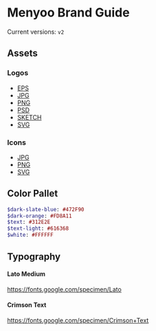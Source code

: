 # Menyoo Brand Guide

Current versions: `v2`

## Assets

### Logos

- [EPS](/assets/v2/logo/eps)
- [JPG](/assets/v2/logo/jpg)
- [PNG](/assets/v2/logo/png)
- [PSD](/assets/v2/logo/psd)
- [SKETCH](/assets/v2/logo/sketch)
- [SVG](/assets/v2/logo/svg)

### Icons

- [JPG](/assets/v2/icons/jpg)
- [PNG](/assets/v2/icons/png)
- [SVG](/assets/v2/icons/svg)

## Color Pallet

```sass
$dark-slate-blue: #472F90
$dark-orange: #FD8A11
$text: #312E2E
$text-light: #616368
$white: #FFFFFF
```

## Typography

#### Lato Medium
https://fonts.google.com/specimen/Lato

#### Crimson Text
https://fonts.google.com/specimen/Crimson+Text